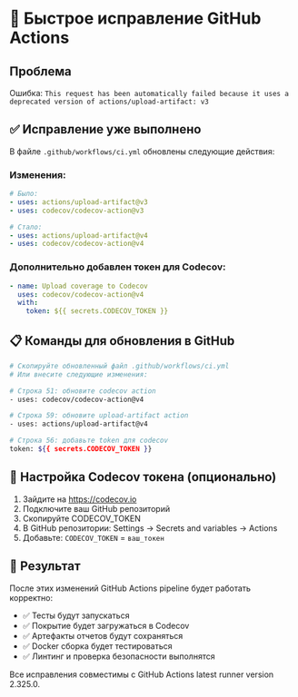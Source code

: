 # 🔧 Быстрое исправление GitHub Actions

## Проблема
Ошибка: `This request has been automatically failed because it uses a deprecated version of actions/upload-artifact: v3`

## ✅ Исправление уже выполнено

В файле `.github/workflows/ci.yml` обновлены следующие действия:

### Изменения:
```yaml
# Было:
- uses: actions/upload-artifact@v3
- uses: codecov/codecov-action@v3

# Стало:
- uses: actions/upload-artifact@v4  
- uses: codecov/codecov-action@v4
```

### Дополнительно добавлен токен для Codecov:
```yaml
- name: Upload coverage to Codecov
  uses: codecov/codecov-action@v4
  with:
    token: ${{ secrets.CODECOV_TOKEN }}
```

## 📋 Команды для обновления в GitHub

```bash
# Скопируйте обновленный файл .github/workflows/ci.yml
# Или внесите следующие изменения:

# Строка 51: обновите codecov action
- uses: codecov/codecov-action@v4

# Строка 59: обновите upload-artifact action  
- uses: actions/upload-artifact@v4

# Строка 56: добавьте token для codecov
token: ${{ secrets.CODECOV_TOKEN }}
```

## 🔑 Настройка Codecov токена (опционально)

1. Зайдите на https://codecov.io
2. Подключите ваш GitHub репозиторий
3. Скопируйте CODECOV_TOKEN
4. В GitHub репозитории: Settings → Secrets and variables → Actions
5. Добавьте: `CODECOV_TOKEN` = `ваш_токен`

## 🚀 Результат

После этих изменений GitHub Actions pipeline будет работать корректно:
- ✅ Тесты будут запускаться  
- ✅ Покрытие будет загружаться в Codecov
- ✅ Артефакты отчетов будут сохраняться
- ✅ Docker сборка будет тестироваться
- ✅ Линтинг и проверка безопасности выполнятся

Все исправления совместимы с GitHub Actions latest runner version 2.325.0.